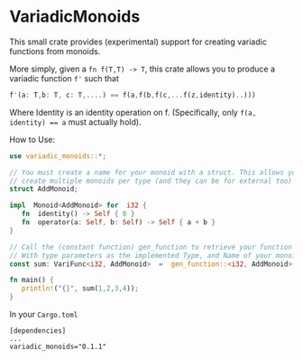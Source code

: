 # VariadicMonoids
This small crate provides (experimental) support for creating variadic functions from monoids.

More simply, given a `fn f(T,T) -> T`, this crate allows you to produce a variadic function `f'` such that

```rust
f'(a: T,b: T, c: T,....) == f(a,f(b,f(c,...f(z,identity)..)))
```

Where Identity is an identity operation on f. (Specifically, only `f(a, identity) == a` must actually hold).

How to Use:
```rust
use variadic_monoids::*;

// You must create a name for your monoid with a struct. This allows you to
// create multiple monoids per type (and they can be for external too)
struct AddMonoid;

impl  Monoid<AddMonoid> for  i32 {
   fn  identity() -> Self { 0 }
   fn  operator(a: Self, b: Self) -> Self { a + b }
}

// Call the (constant function) gen_function to retrieve your function
// With type parameters as the implemented Type, and Name of your monoid.
const sum: VariFunc<i32, AddMonoid>  =  gen_function::<i32, AddMonoid>();

fn main() {
   println!("{}", sum(1,2,3,4));
}
```

In your ```Cargo.toml```

    [dependencies]
    ...
    variadic_monoids="0.1.1"
